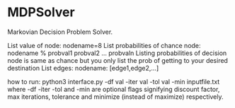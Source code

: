 # MDPSolver
Markovian Decision Problem Solver.

List value of node:
nodename=8
List probabilities of chance node:
nodename % probval1 probval2 ... probvaln
Listing probabilities of decision node is same as chance but you only list the prob of getting to your desired destination
List edges:
nodename: [edge1,edge2,...]

how to run:
python3 interface.py -df val -iter val -tol val -min inputfile.txt
where -df -iter -tol and -min are optional flags signifying discount factor, max iterations, tolerance and minimize (instead of maximize) respectively.
